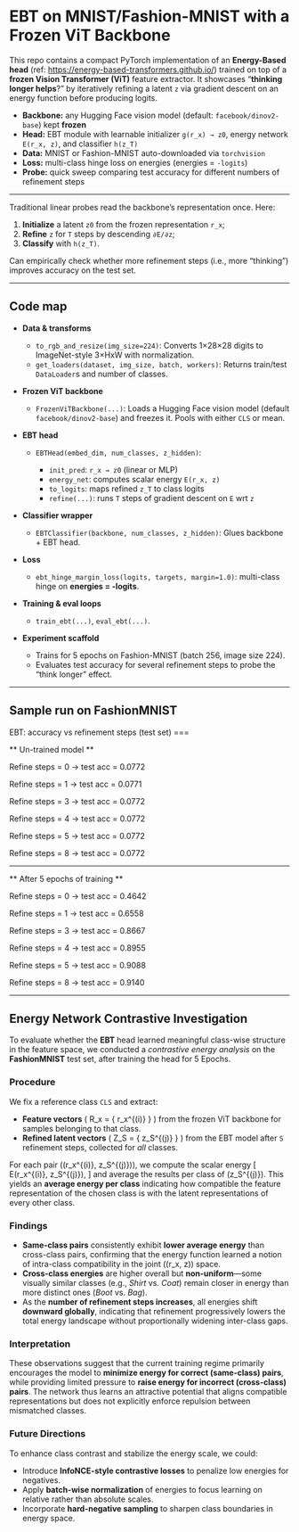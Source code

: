 # EBT on MNIST/Fashion-MNIST with a Frozen ViT Backbone

This repo contains a compact PyTorch implementation of an **Energy-Based head** (ref: https://energy-based-transformers.github.io/) trained on top of a **frozen Vision Transformer (ViT)** feature extractor. It showcases “**thinking longer helps**?” by iteratively refining a latent `z` via gradient descent on an energy function before producing logits.

* **Backbone:** any Hugging Face vision model (default: `facebook/dinov2-base`) kept **frozen**
* **Head:** EBT module with learnable initializer `g(r_x) → z0`, energy network `E(r_x, z)`, and classifier `h(z_T)`
* **Data:** MNIST or Fashion-MNIST auto-downloaded via `torchvision`
* **Loss:** multi-class hinge loss on energies (energies = `-logits`)
* **Probe:** quick sweep comparing test accuracy for different numbers of refinement steps

---

Traditional linear probes read the backbone’s representation once. Here:

1. **Initialize** a latent `z0` from the frozen representation `r_x`;
2. **Refine** `z` for `T` steps by descending `∂E/∂z`;
3. **Classify** with `h(z_T)`.

Can empirically check whether more refinement steps (i.e., more “thinking”) improves accuracy on the test set.

---

## Code map

* **Data & transforms**

  * `to_rgb_and_resize(img_size=224)`: Converts 1×28×28 digits to ImageNet-style 3×HxW with normalization.
  * `get_loaders(dataset, img_size, batch, workers)`: Returns train/test `DataLoader`s and number of classes.

* **Frozen ViT backbone**

  * `FrozenViTBackbone(...)`: Loads a Hugging Face vision model (default `facebook/dinov2-base`) and freezes it. Pools with either `CLS` or mean.

* **EBT head**

  * `EBTHead(embed_dim, num_classes, z_hidden)`:

    * `init_pred`: `r_x → z0` (linear or MLP)
    * `energy_net`: computes scalar energy `E(r_x, z)`
    * `to_logits`: maps refined `z_T` to class logits
    * `refine(...)`: runs `T` steps of gradient descent on `E` wrt `z`

* **Classifier wrapper**

  * `EBTClassifier(backbone, num_classes, z_hidden)`: Glues backbone + EBT head.

* **Loss**

  * `ebt_hinge_margin_loss(logits, targets, margin=1.0)`: multi-class hinge on **energies = -logits**.

* **Training & eval loops**

  * `train_ebt(...)`, `eval_ebt(...)`.

* **Experiment scaffold**

  * Trains for 5 epochs on Fashion-MNIST (batch 256, image size 224).
  * Evaluates test accuracy for several refinement steps to probe the “think longer” effect.

----------------------------------------------------------------------------------------------------

## Sample run on FashionMNIST 

EBT: accuracy vs refinement steps (test set) ===

** Un-trained model **

Refine steps =  0 -> test acc = 0.0772

Refine steps =  1 -> test acc = 0.0771

Refine steps =  3 -> test acc = 0.0772

Refine steps =  4 -> test acc = 0.0772

Refine steps =  5 -> test acc = 0.0772

Refine steps =  8 -> test acc = 0.0772

-------------------------------------------------------------------

** After 5 epochs of training **

Refine steps =  0 -> test acc = 0.4642

Refine steps =  1 -> test acc = 0.6558

Refine steps =  3 -> test acc = 0.8667

Refine steps =  4 -> test acc = 0.8955

Refine steps =  5 -> test acc = 0.9088

Refine steps =  8 -> test acc = 0.9140

--------
##  Energy Network Contrastive Investigation

To evaluate whether the **EBT** head learned meaningful class-wise structure in the feature space, we conducted a *contrastive energy analysis* on the **FashionMNIST** test set, after training the head for 5 Epochs.

### Procedure

We fix a reference class `CLS` and extract:

* **Feature vectors** ( R_x = { r_x^{(i)} } ) from the frozen ViT backbone for samples belonging to that class.
* **Refined latent vectors** ( Z_S = { z_S^{(j)} } ) from the EBT model after `S` refinement steps, collected for *all* classes.

For each pair ((r_x^{(i)}, z_S^{(j)})), we compute the scalar energy
[
E(r_x^{(i)}, z_S^{(j)}),
]
and average the results per class of (z_S^{(j)}).
This yields an **average energy per class** indicating how compatible the feature representation of the chosen class is with the latent representations of every other class.

### Findings

* **Same-class pairs** consistently exhibit **lower average energy** than cross-class pairs, confirming that the energy function learned a notion of intra-class compatibility in the joint ((r_x, z)) space.
* **Cross-class energies** are higher overall but **non-uniform**—some visually similar classes (e.g., *Shirt* vs. *Coat*) remain closer in energy than more distinct ones (*Boot* vs. *Bag*).
* As the **number of refinement steps increases**, all energies shift **downward globally**, indicating that refinement progressively lowers the total energy landscape without proportionally widening inter-class gaps.

### Interpretation

These observations suggest that the current training regime primarily encourages the model to **minimize energy for correct (same-class) pairs**, while providing limited pressure to **raise energy for incorrect (cross-class) pairs**.
The network thus learns an attractive potential that aligns compatible representations but does not explicitly enforce repulsion between mismatched classes.

### Future Directions

To enhance class contrast and stabilize the energy scale, we could:

* Introduce **InfoNCE-style contrastive losses** to penalize low energies for negatives.
* Apply **batch-wise normalization** of energies to focus learning on relative rather than absolute scales.
* Incorporate **hard-negative sampling** to sharpen class boundaries in energy space.


